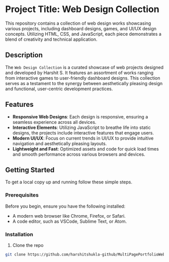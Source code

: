 # Project Title: Web Design Collection

This repository contains a collection of web design works showcasing various projects, including dashboard designs, games, and UI/UX design concepts. Utilizing HTML, CSS, and JavaScript, each piece demonstrates a blend of creativity and technical application.

## Description

The `Web Design Collection` is a curated showcase of web projects designed and developed by Harshit S. It features an assortment of works ranging from interactive games to user-friendly dashboard designs. This collection serves as a testament to the synergy between aesthetically pleasing design and functional, user-centric development practices.

## Features

- **Responsive Web Designs**: Each design is responsive, ensuring a seamless experience across all devices.
- **Interactive Elements**: Utilizing JavaScript to breathe life into static designs, the projects include interactive features that engage users.
- **Modern UI/UX**: Focus on current trends in UI/UX to provide intuitive navigation and aesthetically pleasing layouts.
- **Lightweight and Fast**: Optimized assets and code for quick load times and smooth performance across various browsers and devices.

## Getting Started

To get a local copy up and running follow these simple steps.

### Prerequisites

Before you begin, ensure you have the following installed:
- A modern web browser like Chrome, Firefox, or Safari.
- A code editor, such as VSCode, Sublime Text, or Atom.

### Installation

1. Clone the repo
```sh
git clone https://github.com/harshitshukla-github/MultiPagePortfolioWebsite
